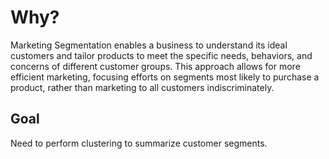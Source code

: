 # Why?
Marketing Segmentation enables a business to understand its ideal customers and tailor products to meet the specific needs, behaviors, and concerns of different customer groups. This approach allows for more efficient marketing, focusing efforts on segments most likely to purchase a product, rather than marketing to all customers indiscriminately.

## Goal
Need to perform clustering to summarize customer segments.